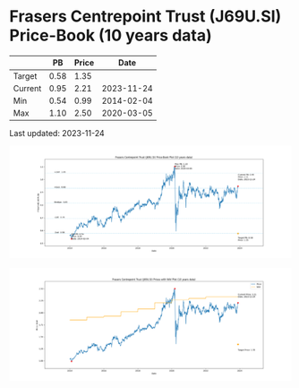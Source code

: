 # Frasers Centrepoint Trust (J69U.SI) Price-Book (10 years data)

|     | PB   | Price | Date       |
|-----|------|-------|------------|
| Target | 0.58 | 1.35  |  |
| Current | 0.95 | 2.21  | 2023-11-24 |
| Min | 0.54 | 0.99  | 2014-02-04 |
| Max | 1.10 | 2.50  | 2020-03-05 |

Last updated: 2023-11-24

![Plot of Price-Book ratio for Frasers Centrepoint Trust (J69U.SI)](J69U_pb_10.png)

![Plot of Price with NAV for Frasers Centrepoint Trust (J69U.SI)](J69U_price_nav_10.png)
